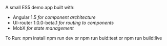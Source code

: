 A small ES5 demo app built with:
- Angular 1.5 _for component architecture_
- UI-router 1.0.0-beta.1 _for routing to components_
- MobX _for state management_

To Run:
npm install
npm run dev
or
npm run buid:test
or
npm run build:live
